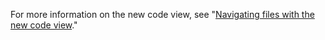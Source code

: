 For more information on the new code view, see "[Navigating files with the new code view](/repositories/working-with-files/managing-files/navigating-files-with-the-new-code-view)." 